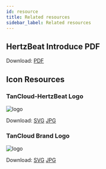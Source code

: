 ```yaml
---
id: resource  
title: Related resources    
sidebar_label: Related resources     
---
```


## HertzBeat Introduce PDF

Download: [PDF](http://cdn.hertzbeat.com/hertzbeat.pdf)   

## Icon Resources 

### TanCloud-HertzBeat Logo   

![logo](/img/tancloud-logo.svg)  

Download: [SVG](https://gitee.com/dromara/hertzbeat/raw/master/home/static/img/tancloud-logo.svg)  [JPG](https://gitee.com/dromara/hertzbeat/raw/master/home/static/img/tancloud-logo.jpg)     

### TanCloud Brand Logo  

![logo](/img/tancloud-brand.svg)  

Download: [SVG](https://gitee.com/dromara/hertzbeat/raw/master/home/static/img/tancloud-brand.svg)  [JPG](https://gitee.com/dromara/hertzbeat/raw/master/home/static/img/tancloud-brand.jpg)     
